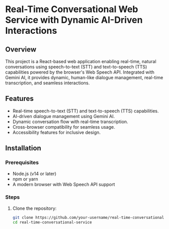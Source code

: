# Real-Time Conversational Web Service with Dynamic AI-Driven Interactions

## Overview
This project is a React-based web application enabling real-time, natural conversations using speech-to-text (STT) and text-to-speech (TTS) capabilities powered by the browser's Web Speech API. Integrated with Gemini AI, it provides dynamic, human-like dialogue management, real-time transcription, and seamless interactions.

## Features
- Real-time speech-to-text (STT) and text-to-speech (TTS) capabilities.
- AI-driven dialogue management using Gemini AI.
- Dynamic conversation flow with real-time transcription.
- Cross-browser compatibility for seamless usage.
- Accessibility features for inclusive design.

## Installation

### Prerequisites
- Node.js (v14 or later)
- npm or yarn
- A modern browser with Web Speech API support

### Steps
1. Clone the repository:
   ```bash
   git clone https://github.com/your-username/real-time-conversational-service.git
   cd real-time-conversational-service

